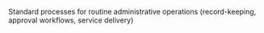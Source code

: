 Standard processes for routine administrative operations (record-keeping, approval workflows, service delivery)
